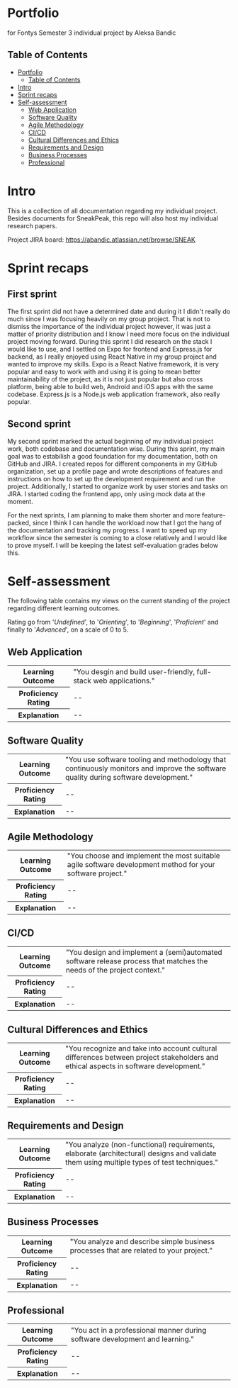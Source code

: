 # Portfolio
 for Fontys Semester 3 individual project by Aleksa Bandic

## Table of Contents
- [Portfolio](#portfolio)
  - [Table of Contents](#table-of-contents)
- [Intro](#intro)
- [Sprint recaps](#sprint-recaps)
- [Self-assessment](#self-assessment)
  - [Web Application](#web-application)
  - [Software Quality](#software-quality)
  - [Agile Methodology](#agile-methodology)
  - [CI/CD](#cicd)
  - [Cultural Differences and Ethics](#cultural-differences-and-ethics)
  - [Requirements and Design](#requirements-and-design)
  - [Business Processes](#business-processes)
  - [Professional](#professional)

# Intro

This is a collection of all documentation regarding my individual project. Besides documents for SneakPeak, this repo will also host my individual research papers.

Project JIRA board: https://abandic.atlassian.net/browse/SNEAK

# Sprint recaps

## First sprint

The first sprint did not have a determined date and during it I didn't really do much since I was focusing heavily on my group project. That is not to dismiss the importance of the individual project however, it was just a matter of priority distribution and I know I need more focus on the individual project moving forward.
During this sprint I did research on the stack I would like to use, and I settled on Expo for frontend and Express.js for backend, as I really enjoyed using React Native in my group project and wanted to improve my skills. Expo is a React Native framework, it is very popular and easy to work with and using it is going to mean better maintainability of the project, as it is not just popular but also cross platform, being able to build web, Android and iOS apps with the same codebase. Express.js is a Node.js web application framework, also really popular.

## Second sprint

My second sprint marked the actual beginning of my individual project work, both codebase and documentation wise. During this sprint, my main goal was to estabilish a good foundation for my documentation, both on GitHub and JIRA. I created repos for different components in my GitHub organization, set up a profile page and wrote descriptions of features and instructions on how to set up the development requirement and run the project. Additionally, I started to organize work by user stories and tasks on JIRA. I started coding the frontend app, only using mock data at the moment.

For the next sprints, I am planning to make them shorter and more feature-packed, since I think I can handle the workload now that I got the hang of the documentation and tracking my progress. I want to speed up my workflow since the semester is coming to a close relatively and I would like to prove myself. I will be keeping the latest self-evaluation grades below this.

# Self-assessment

The following table contains my views on the current standing of the project regarding different learning outcomes.

Rating go from '*Undefined*', to '*Orienting*', to '*Beginning*', '*Proficient*' and finally to '*Advanced*', on a scale of 0 to 5. 

## Web Application

<table>
  <tr>
    <th><strong>Learning Outcome</strong></th>
    <td>"You desgin and build user-friendly, full-stack web applications."</td>
  </tr>
  <tr>
    <th><strong>Proficiency Rating</strong></th>
    <td>--</td>
  </tr>
  <tr>
    <th><strong>Explanation</strong></th>
    <td>
        --
    </td>
  </tr>
</table>

## Software Quality

<table>
  <tr>
    <th><strong>Learning Outcome</strong></th>
    <td>"You use software tooling and methodology that continuously monitors and improve the software quality during software development."</td>
  </tr>
  <tr>
    <th><strong>Proficiency Rating</strong></th>
    <td>--</td>
  </tr>
  <tr>
    <th><strong>Explanation</strong></th>
    <td>
        --
    </td>
  </tr>
</table>

## Agile Methodology

<table>
  <tr>
    <th><strong>Learning Outcome</strong></th>
    <td>"You choose and implement the most suitable agile software development method for your software project."</td>
  </tr>
  <tr>
    <th><strong>Proficiency Rating</strong></th>
    <td>--</td>
  </tr>
  <tr>
    <th><strong>Explanation</strong></th>
    <td>
        --
    </td>
  </tr>
</table>

## CI/CD

<table>
  <tr>
    <th><strong>Learning Outcome</strong></th>
    <td>"You design and implement a (semi)automated software release process that matches the needs of the project context."</td>
  </tr>
  <tr>
    <th><strong>Proficiency Rating</strong></th>
    <td>--</td>
  </tr>
  <tr>
    <th><strong>Explanation</strong></th>
    <td>
        --
    </td>
  </tr>
</table>

## Cultural Differences and Ethics

<table>
  <tr>
    <th><strong>Learning Outcome</strong></th>
    <td>"You recognize and take into account cultural differences between project stakeholders and ethical aspects in software development."</td>
  </tr>
  <tr>
    <th><strong>Proficiency Rating</strong></th>
    <td>--</td>
  </tr>
  <tr>
    <th><strong>Explanation</strong></th>
    <td>
        --
    </td>
  </tr>
</table>

## Requirements and Design

<table>
  <tr>
    <th><strong>Learning Outcome</strong></th>
    <td>"You analyze (non-functional) requirements, elaborate (architectural) designs and validate them using multiple types of test techniques."</td>
  </tr>
  <tr>
    <th><strong>Proficiency Rating</strong></th>
    <td>--</td>
  </tr>
  <tr>
    <th><strong>Explanation</strong></th>
    <td>
        --
    </td>
  </tr>
</table>

## Business Processes

<table>
  <tr>
    <th><strong>Learning Outcome</strong></th>
    <td>"You analyze and describe simple business processes that are related to your project."</td>
  </tr>
  <tr>
    <th><strong>Proficiency Rating</strong></th>
    <td>--</td>
  </tr>
  <tr>
    <th><strong>Explanation</strong></th>
    <td>
        --
    </td>
  </tr>
</table>

## Professional

<table>
  <tr>
    <th><strong>Learning Outcome</strong></th>
    <td>"You act in a professional manner during software development and learning."</td>
  </tr>
  <tr>
    <th><strong>Proficiency Rating</strong></th>
    <td>--</td>
  </tr>
  <tr>
    <th><strong>Explanation</strong></th>
    <td>
        --
    </td>
  </tr>
</table>
